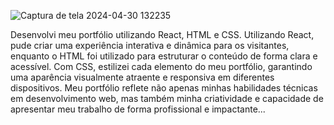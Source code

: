 ![Captura de tela 2024-04-30 132235](https://github.com/JonaSPyt/portf/assets/91990996/5e042cb5-d797-4694-ba82-49d9d94a47f1)

Desenvolvi meu portfólio utilizando React, HTML e CSS. Utilizando React, pude criar uma experiência interativa e dinâmica para os visitantes, enquanto o HTML foi utilizado para estruturar o conteúdo de forma clara e acessível. Com CSS, estilizei cada elemento do meu portfólio, garantindo uma aparência visualmente atraente e responsiva em diferentes dispositivos. Meu portfólio reflete não apenas minhas habilidades técnicas em desenvolvimento web, mas também minha criatividade e capacidade de apresentar meu trabalho de forma profissional e impactante...
